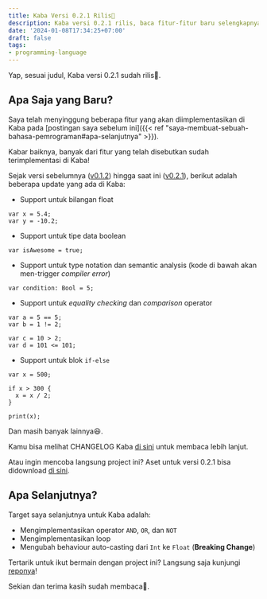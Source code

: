 ```yaml
---
title: Kaba Versi 0.2.1 Rilis🎉
description: Kaba versi 0.2.1 rilis, baca fitur-fitur baru selengkapnya di sini.
date: '2024-01-08T17:34:25+07:00'
draft: false
tags:
- programming-language
---
```


Yap, sesuai judul, Kaba versi 0.2.1 sudah rilis🎉.

## Apa Saja yang Baru?

Saya telah menyinggung beberapa fitur yang akan diimplementasikan di Kaba pada [postingan saya sebelum ini]({{< ref "saya-membuat-sebuah-bahasa-pemrograman#apa-selanjutnya" >}}).

Kabar baiknya, banyak dari fitur yang telah disebutkan sudah terimplementasi di Kaba!

Sejak versi sebelumnya ([v0.1.2](https://github.com/snaztoz/kaba/releases/tag/0.1.2)) hingga saat ini ([v0.2.1](https://github.com/snaztoz/kaba/releases/tag/0.2.1)), berikut adalah beberapa update yang ada di Kaba:

* Support untuk bilangan float

```text
var x = 5.4;
var y = -10.2;
```

* Support untuk tipe data boolean

```text
var isAwesome = true;
```

* Support untuk type notation dan semantic analysis (kode di bawah akan men-trigger *compiler error*)

```text
var condition: Bool = 5;
```

* Support untuk *equality checking* dan *comparison* operator

```text
var a = 5 == 5;
var b = 1 != 2;

var c = 10 > 2;
var d = 101 <= 101;
```

* Support untuk blok `if-else`

```text
var x = 500;

if x > 300 {
  x = x / 2;
}

print(x);
```

Dan masih banyak lainnya😆.

Kamu bisa melihat CHANGELOG Kaba [di sini](https://github.com/snaztoz/kaba/blob/main/CHANGELOG.md#021---2024-01-08) untuk membaca lebih lanjut.

Atau ingin mencoba langsung project ini? Aset untuk versi 0.2.1 bisa didownload [di sini](https://github.com/snaztoz/kaba/releases/tag/0.2.1).

## Apa Selanjutnya?

Target saya selanjutnya untuk Kaba adalah:

* Mengimplementasikan operator `AND`, `OR`, dan `NOT`
* Mengimplementasikan loop
* Mengubah behaviour auto-casting dari `Int` ke `Float` (**Breaking Change**)

Tertarik untuk ikut bermain dengan project ini? Langsung saja kunjungi [reponya](https://github.com/snaztoz/kaba)!

Sekian dan terima kasih sudah membaca👋.
